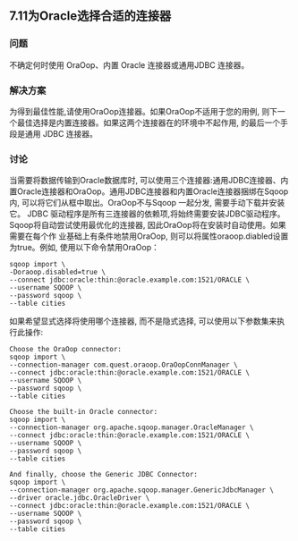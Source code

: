 <h2>7.11为Oracle选择合适的连接器</h2>

<h3>问题</h3>
不确定何时使用 OraOop、内置 Oracle 连接器或通用JDBC 连接器。


<h3>解决方案</h3>
为得到最佳性能,请使用OraOop连接器。如果OraOop不适用于您的用例, 则下一个最佳选择是内置连接器。如果这两个连接器在的环境中不起作用, 的最后一个手段是通用 JDBC 连接器。

<h3>讨论</h3>

当需要将数据传输到Oracle数据库时, 可以使用三个连接器:通用JDBC连接器、内置Oracle连接器和OraOop。通用JDBC连接器和内置Oracle连接器捆绑在Sqoop内,
可以将它们从框中取出。OraOop不与Sqoop 一起分发, 需要手动下载并安装它。
JDBC 驱动程序是所有三连接器的依赖项,将始终需要安装JDBC驱动程序。Sqoop将自动尝试使用最优化的连接器, 因此OraOop将在安装时自动使用。如果需要在每个作
业基础上有条件地禁用OraOop, 则可以将属性oraoop.diabled设置为true。例如, 使用以下命令禁用OraOop：

```
sqoop import \
-Doraoop.disabled=true \
--connect jdbc:oracle:thin:@oracle.example.com:1521/ORACLE \
--username SQOOP \
--password sqoop \
--table cities
```

如果希望显式选择将使用哪个连接器, 而不是隐式选择, 可以使用以下参数集来执行此操作:

```
Choose the OraOop connector:
sqoop import \
--connection-manager com.quest.oraoop.OraOopConnManager \
--connect jdbc:oracle:thin:@oracle.example.com:1521/ORACLE \
--username SQOOP \
--password sqoop \
--table cities
```

```
Choose the built-in Oracle connector:
sqoop import \
--connection-manager org.apache.sqoop.manager.OracleManager \
--connect jdbc:oracle:thin:@oracle.example.com:1521/ORACLE \
--username SQOOP \
--password sqoop \
--table cities
```

```
And finally, choose the Generic JDBC Connector:
sqoop import \
--connection-manager org.apache.sqoop.manager.GenericJdbcManager \
--driver oracle.jdbc.OracleDriver \
--connect jdbc:oracle:thin:@oracle.example.com:1521/ORACLE \
--username SQOOP \
--password sqoop \
--table cities
```
